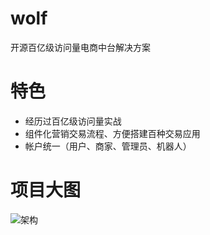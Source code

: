 # wolf
开源百亿级访问量电商中台解决方案

# 特色
* 经历过百亿级访问量实战
* 组件化营销交易流程、方便搭建百种交易应用
* 帐户统一（用户、商家、管理员、机器人）

# 项目大图
![架构](https://github.com/wolforest/wolf/blob/master/docs/img/wolf_big_picture.png?raw=true)


